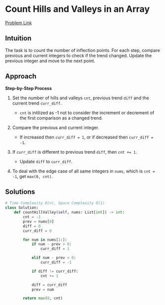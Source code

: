**Count Hills and Valleys in an Array**
=
[Problem Link](https://leetcode.com/problems/count-hills-and-valleys-in-an-array/description)

## Intuition
The task is to count the number of inflection points. For each step, compare previous and current integers to check 
if the trend changed. Update the previous integer and move to the next point.

## Approach
**Step-by-Step Process**

1. Set the number of hills and valleys `cnt`, previous trend `diff` and the current trend `curr_diff`.
    - `cnt` is intilized as -1 not to consider the increment or decrement of the first comparison as a changed trend.
  
2. Compare the previous and current integer.
    - If increased then `curr_diff = 1`, or if decreased then `curr_diff = -1`.
  
3. If `curr_diff` is different to previous trend `diff`, then `cnt += 1`.
    - Update `diff` to `curr_diff`.

4. To deal with the edge case of all same integers in `nums`, which is `cnt = -1`, get `max(0, cnt)`.
  
## Solutions
```python
# Time Complexity O(n), Space Complexity O(1)
class Solution:
    def countHillValley(self, nums: List[int]) -> int:
        cnt = -1
        prev = nums[0]
        diff = 0
        curr_diff = 0

        for num in nums[1:]:
            if num - prev > 0:
                curr_diff = 1

            elif num - prev < 0:
                curr_diff = -1

            if diff != curr_diff:
                cnt += 1

            diff = curr_diff
            prev = num

        return max(0, cnt)
```
